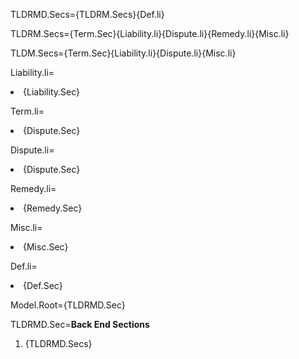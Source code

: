 TLDRMD.Secs={TLDRM.Secs}{Def.li}

TLDRM.Secs={Term.Sec}{Liability.li}{Dispute.li}{Remedy.li}{Misc.li}

TLDM.Secs={Term.Sec}{Liability.li}{Dispute.li}{Misc.li}

Liability.li=<li>{Liability.Sec}

Term.li=<li>{Dispute.Sec}

Dispute.li=<li>{Dispute.Sec}

Remedy.li=<li>{Remedy.Sec}

Misc.li=<li>{Misc.Sec}

Def.li=<li>{Def.Sec}

Model.Root={TLDRMD.Sec}

TLDRMD.Sec=<b>Back End Sections</b><ol><li>{TLDRMD.Secs}</ol>